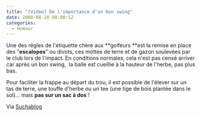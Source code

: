 ```yaml
---
title: "[Video] De l'importance d'un bon swing"
date: 2008-08-20 08:00:12
categories:
  - Humour
---
```


Une des règles de l'étiquette chère aux **golfeurs **est la remise en place des "**escalopes**" ou divots, ces mottes de terre et de gazon soulevées par le club lors de l'impact. En conditions normales, cela n'est pas censé arriver car après un bon swing,  la balle est cueillie à la hauteur de l'herbe, pas plus bas.

Pour faciliter la frappe au départ du trou, il est possible de l'élever sur un tas de terre, une touffe d'herbe ou un tee (une tige de bois plantée dans le sol)… mais **pas sur un sac à dos**&nbsp;!

Via [Suchablog](http://www.suchablog.com/du-golf-en-haut-de-la-montagne/)